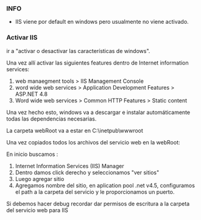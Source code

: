 ### INFO

- IIS viene por default en windows pero usualmente no viene activado.


### Activar IIS

ir a "activar o desactivar las características de windows".

Una vez allí activar las siguientes features dentro de  Internet information services:

1) web manaegment tools > IIS Management Console
2) word wide web services > Application Development Features > ASP.NET 4.8
3) Word wide web services > Common HTTP Features > Static content

Una vez hecho esto, windows va a descargar e instalar automáticamente todas las dependencias necesarias.

La carpeta webRoot va a estar en C:\inetpub\wwwroot

Una vez copiados todos los archivos del servicio web en la webRoot:

En inicio buscamos :

1) Internet Information Services (IIS) Manager
2) Dentro damos click derecho y seleccionamos "ver sitios"
3) Luego agregar sitio
4) Agregamos nombre del sitio, en aplication pool .net v4.5, configuramos el path a la carpeta del servicio y le proporcionamos un puerto.


Si debemos hacer debug recordar dar permisos de escritura a la carpeta del servicio web para IIS 
